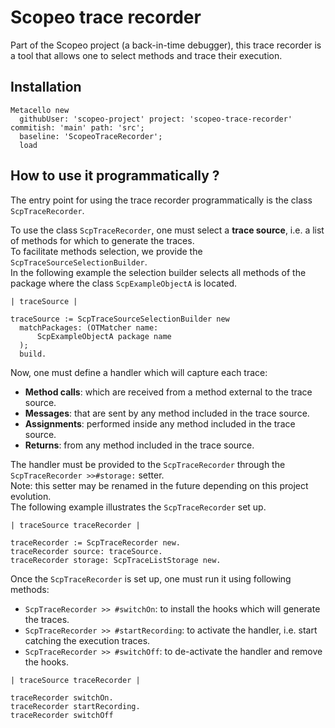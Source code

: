# Scopeo trace recorder

Part of the Scopeo project (a back-in-time debugger), this trace recorder is a tool that allows one to select methods and trace their execution.  

## Installation

```st
Metacello new
  githubUser: 'scopeo-project' project: 'scopeo-trace-recorder' commitish: 'main' path: 'src';
  baseline: 'ScopeoTraceRecorder';
  load
```

## How to use it programmatically ?

The entry point for using the trace recorder programmatically is the class `ScpTraceRecorder`.

To use the class `ScpTraceRecorder`, one must select a **trace source**, i.e. a list of methods for which to generate the traces.  
To facilitate methods selection, we provide the `ScpTraceSourceSelectionBuilder`.  
In the following example the selection builder selects all methods of the package where the class `ScpExampleObjectA` is located.  

```st
| traceSource |
	
traceSource := ScpTraceSourceSelectionBuilder new
  matchPackages: (OTMatcher name: 
	  ScpExampleObjectA package name
  );
  build.
```

Now, one must define a handler which will capture each trace:  
- **Method calls**: which are received from a method external to the trace source.  
- **Messages**: that are sent by any method included in the trace source.  
- **Assignments**: performed inside any method included in the trace source.  
- **Returns**: from any method included in the trace source.  

The handler must be provided to the `ScpTraceRecorder` through the `ScpTraceRecorder >>#storage:` setter.  
Note: this setter may be renamed in the future depending on this project evolution.  
The following example illustrates the `ScpTraceRecorder` set up.  

```st
| traceSource traceRecorder |
	
traceRecorder := ScpTraceRecorder new.
traceRecorder source: traceSource.
traceRecorder storage: ScpTraceListStorage new.
```

Once the `ScpTraceRecorder` is set up, one must run it using following methods:  
- `ScpTraceRecorder >> #switchOn`: to install the hooks which will generate the traces.  
- `ScpTraceRecorder >> #startRecording`: to activate the handler, i.e. start catching the execution traces.	 
- `ScpTraceRecorder >> #switchOff`: to de-activate the handler and remove the hooks.  

```st
| traceSource traceRecorder |
	
traceRecorder switchOn.
traceRecorder startRecording.
traceRecorder switchOff
```
